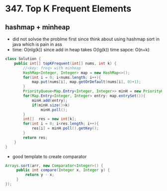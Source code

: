 # 347. Top K Frequent Elements

## hashmap + minheap
- did not solvoe the problme first since think about using hashmap sort in java which is pain in ass
- time: O(nlg(k)) since add in heap takes O(lg(k)) time sapce: O(n+k)
```java
class Solution {
    public int[] topKFrequent(int[] nums, int k) {
        //<key: freq> with minheap
        HashMap<Integer, Integer> map = new HashMap<>();
        for(int i = 0; i<nums.length; i++){
            map.put(nums[i], map.getOrDefault(nums[i], 0)+1);
        }
        PriorityQueue<Map.Entry<Integer, Integer>> minH = new PriorityQueue<>((e1, e2)->(e1.getValue()-e2.getValue()));
        for(Map.Entry<Integer, Integer> entry: map.entrySet()){
            minH.add(entry);
            if(minH.size()>k)
                minH.poll();
        }
        int[]  res = new int[k];
        for(int i = 0; i<res.length; i++){
            res[i] = minH.poll().getKey();
        }
        return res;
    }
}
```
- good template to create comparator
```java
Arrays.sort(arr, new Comparator<Integer>() {
     public int compare(Integer x, Integer y) {
         return y - x;
     }
});
```
